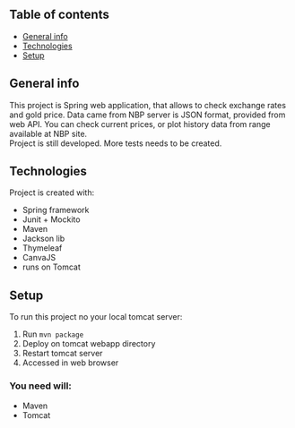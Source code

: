 ## Table of contents
* [General info](#general-info)
* [Technologies](#technologies)
* [Setup](#setup)

## General info
This project is Spring web application, that allows to check exchange rates and gold price. Data came from NBP server is JSON format, provided from web API. You can check current prices, or plot history data from range available at NBP site.  
Project is still developed. More tests needs to be created. 
	
## Technologies
Project is created with:
* Spring framework
* Junit + Mockito
* Maven
* Jackson lib
* Thymeleaf
* CanvaJS
* runs on Tomcat 

	
## Setup
To run this project no your local tomcat server: 
1. Run `mvn package`
2. Deploy on tomcat webapp directory
3. Restart tomcat server
4. Accessed in web browser

### You need will:
* Maven
* Tomcat 









